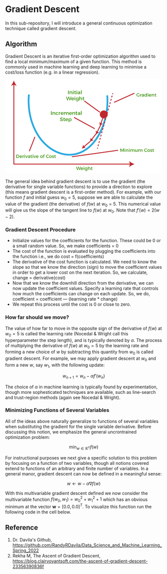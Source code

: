 # Gradient Descent
In this sub-repository, I will introduce a general continuous optimization technique called gradient descent.

## Algorithm
Gradient Descent is an iterative first-order optimization algorithm used to find a local minimum/maximum of a given function. This method is commonly used in machine learning and deep learning to minimise a cost/loss function (e.g. in a linear regression).

<p align="center">
<img src="https://github.com/yw110-1/INDE-577/blob/main/Supervised%20Learning/Perceptron/image/gradient.png" alt="gradient" width="500"/>
</p>

The general idea behind gradient descent is to use the gradient (the derivative for single variable functions) to provide a direction to explore (this means gradient descent is a first-order method). For example, with our function $f$ and initial guess $w_0 = 5$, suppose we are able to calculate the value of the gradient (the derivative) of $f(w)$ at $w_0 = 5$. This numerical value will give us the slope of the tangent line to $f(w)$ at $w_0$. Note that $f'(w) = 2(w - 2)$.

### Gradient Descent Procedure

- Initialize values for the coefficients for the function. These could be 0 or a small random value. So, we make coefficients = 0
- The cost of the function is evaluated by plugging the coefficients into the function i.e., we do cost = f(coefficients)
- The derivative of the cost function is calculated. We need to know the slope so that we know the direction (sign) to move the coefficient values in order to get a lower cost on the next iteration. So, we calculate, change = derivative(cost)
- Now that we know the downhill direction from the derivative, we can now update the coefficient values. Specify a learning rate that controls how much the coefficients can change on each update. So, we do, coefficient = coefficient — (learning rate * change)
- We repeat this process until the cost is 0 or close to zero.

### How far should we move?
The value of how far to move in the opposite sign of the derivative of $f(w)$ at $w_0 = 5$ is called the learning rate (Nocedal & Wright call this hyperparameter the step length), and is typically denoted by $\alpha$. The process of multiplying the derivative of $f(w)$ at $w_0 = 5$ by the learning rate and forming a new choice of $w$ by subtracting this quantity from $w_0$ is called gradient descent. For example, we may apply gradient descent at $w_0$ and form a new $w$, say $w_1$, with the following update:

$$ w_{n+1} = w_n - \alpha f'(w_n) $$

The choice of $\alpha$ in machine learning is typically found by experimentation, though more sophesticated techniques are available, such as line-search and trust-region methods (again see Nocedal & Wright). 

### Minimizing Functions of Several Variables
All of the ideas above naturally generalize to functions of several variables when substituting the gradient for the single variable derivative. Before discussing this notion, we emphasize the general uncrontrained optimization problem:

$$ \min_{w\in \mathbb{R^n}} f(w)$$

For instructional purposes we next give a specific solution to this problem by focusing on a function of two variables, though all notions covered extend to functions of an arbitrary and finite number of variables. In a general manor, gradient descent can now be defined in a meaningful sense:

$$ w \leftarrow w - \alpha \nabla f(w) $$

With this multivariable gradient descent defined we now consider the multivariable function $f(w_0, w_1) = w_0^2 + w_1^2 + 1$ which has an obvious minimum at the vector $\mathbf{w} = [0.0, 0.0]^T$. To visualize this function run the following code in the cell below.

## Reference
1. Dr. Davila's Github, https://github.com/RandyRDavila/Data_Science_and_Machine_Learning_Spring_2022
2. Rekha M, The Ascent of Gradient Descent, https://blog.clairvoyantsoft.com/the-ascent-of-gradient-descent-23356390836f
